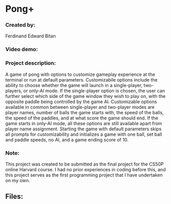 # Pong+
### Created by:
Ferdinand Edward Bitan
### Video demo:
### Project description:
A game of pong with options to customize gameplay experience at the terminal or run at default parameters. Customizabile options include the ability to choose whether the game will launch in a single-player, two-players, or only-AI mode. If the single-player option is chosen, the user can further select which side of the game window they wish to play on, with the opposite paddle being controlled by the game AI. Customizable options available in common between single-player and two-player modes are player names, number of balls the game starts with, the speed of the balls, the speed of the paddles, and at what score the game should end. If the game starts in only-AI mode, all these options are still available apart from player name assignment. Starting the game with default parameters skips all prompts for customizability and initializes a game with one ball, set ball and paddle speeds, no AI, and a game ending score of 10. 
### Note:
This project was created to be submitted as the final project for the CS50P online Harvard course. I had no prior experiences in coding before this, and this project serves as the first programming project that I have undertaken on my own. 
## Files:
 